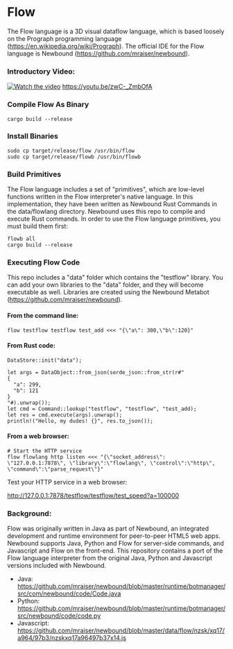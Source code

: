 # Flow

The Flow language is a 3D visual dataflow language, which is based loosely on the Prograph programming language 
(https://en.wikipedia.org/wiki/Prograph). The official IDE for the Flow language is Newbound 
(https://github.com/mraiser/newbound). 
### Introductory Video:
[![Watch the video](https://img.youtube.com/vi/j7S5__ObWis/maxresdefault.jpg)](https://youtu.be/zwC-_ZmbOfA)
https://youtu.be/zwC-_ZmbOfA

### Compile Flow As Binary
    cargo build --release

### Install Binaries
    sudo cp target/release/flow /usr/bin/flow
    sudo cp target/release/flowb /usr/bin/flowb

### Build Primitives
The Flow language includes a set of "primitives", which are low-level functions written in the Flow 
interpreter's native language. In this implementation, they have been written as Newbound Rust Commands
in the data/flowlang directory. 
Newbound uses this repo to compile and execute Rust commands. In order to use the Flow language primitives,
you must build them first:

    flowb all
    cargo build --release

### Executing Flow Code
This repo includes a "data" folder which contains the "testflow" library. You can add your own libraries to the "data" 
folder, and they will become executable as well. Libraries are created using the Newbound Metabot 
(https://github.com/mraiser/newbound).

#### From the command line:
    flow testflow testflow test_add <<< "{\"a\": 300,\"b\":120}"

#### From Rust code:
    DataStore::init("data");

    let args = DataObject::from_json(serde_json::from_str(r#"
    {
      "a": 299,
      "b": 121
    }
    "#).unwrap());
    let cmd = Command::lookup("testflow", "testflow", "test_add);
    let res = cmd.execute(args).unwrap();
    println!("Hello, my dudes! {}", res.to_json());

#### From a web browser:
    # Start the HTTP service
    flow flowlang http listen <<< "{\"socket_address\": \"127.0.0.1:7878\", \"library\":\"flowlang\", \"control\":\"http\", \"command\":\"parse_request\"}"
Test your HTTP service in a web browser:
    
http://127.0.0.1:7878/testflow/testflow/test_speed?a=100000

### Background:
Flow was originally written in Java as part of Newbound, an integrated
development and runtime environment for peer-to-peer HTML5 web apps. Newbound supports Java, Python and Flow for
server-side commands, and Javascript and Flow on the front-end. This repository contains a port of the Flow language
interpreter from the original Java, Python and Javascript versions included with Newbound.

- Java: https://github.com/mraiser/newbound/blob/master/runtime/botmanager/src/com/newbound/code/Code.java
- Python: https://github.com/mraiser/newbound/blob/master/runtime/botmanager/src/newbound/code/code.py
- Javascript: https://github.com/mraiser/newbound/blob/master/data/flow/nzsk/xq17/a964/97b3/nzskxq17a96497b37x14.js
